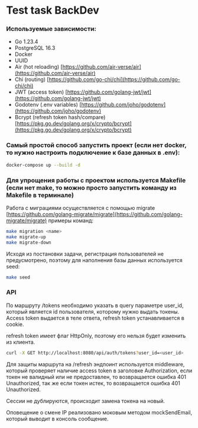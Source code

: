 # Test task BackDev

### Используемые зависимости:

- Go 1.23.4
- PostgreSQL 16.3
- Docker
- UUID
- Air (hot reloading) [https://github.com/air-verse/air](https://github.com/air-verse/air)
- Chi (routing) [https://github.com/go-chi/chi](https://github.com/go-chi/chi)
- JWT (access token) [https://github.com/golang-jwt/jwt](https://github.com/golang-jwt/jwt)
- Godotenv (.env variables) [https://github.com/joho/godotenv](https://github.com/joho/godotenv)
- Bcrypt (refresh token hash/compare) [https://pkg.go.dev/golang.org/x/crypto/bcrypt](https://pkg.go.dev/golang.org/x/crypto/bcrypt)

### Самый простой способ запустить проект (если нет docker, то нужно настроить подключение к базе данных в .env):

```bash
docker-compose up --build -d
```

### Для упрощения работы с проектом используется Makefile (если нет make, то можно просто запустить команду из Makefile в терминале)

Работа с миграциями осуществляется с помощью migrate [https://github.com/golang-migrate/migrate](https://github.com/golang-migrate/migrate) примеры команд:

```bash
make migration <name>
make migrate-up
make migrate-down
```

Исходя из постановки задачи, регистрация пользователей не предусмотрено, поэтому для наполнения базы данных используется seed:

```bash
make seed
```

### API

По маршруту /tokens необходимо указать в query параметре user_id, который является id пользователя, которому нужно выдать токены. Access token выдается в теле ответа, refresh token устанавливается в cookie.

refresh token имеет флаг HttpOnly, поэтому его нельзя будет изменить из клиента.

```bash
curl -X GET http://localhost:8080/api/auth/tokens?user_id=<user_id>
```

Для защиты маршрута на /refresh эндпоинт используется middleware, который проверяет наличие access token в заголовке Authorization, если токен не валидный или не предоставлен, то возвращается ошибка 401 Unauthorized, так же если токен истек, то возвращается ошибка 401 Unauthorized.

Сессии не дублируются, происходит замена токена на новый.

Оповещение о смене IP реализовано моковым методом mockSendEmail, который выводит в консоль сообщение.
